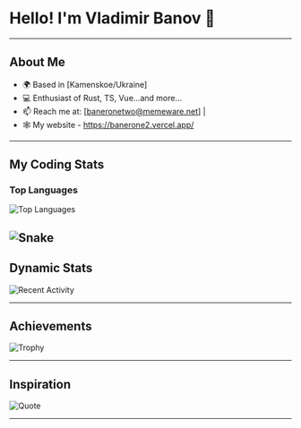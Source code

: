 # Hello! I'm Vladimir Banov 👋

---

## About Me
- 🌍 Based in [Kamenskoe/Ukraine]
- 💻 Enthusiast of Rust, TS, Vue...and more...
- 📫 Reach me at: [baneronetwo@memeware.net] |
- 🕸 My website - https://banerone2.vercel.app/

---

## My Coding Stats

### Top Languages
![Top Languages](https://github-readme-stats.vercel.app/api/top-langs/?username=BANSAFAn&layout=compact&theme=dracula&hide_border=true)

![Snake](https://github.com/BANSAFAn/BANSAFAn/blob/output/github-contribution-grid-snake.svg)
---

## Dynamic Stats
![Recent Activity](https://github-readme-activity-graph.vercel.app/graph?username=BANSAFAn&theme=dracula&hide_border=true&area=true)

---

## Achievements
![Trophy](https://github-profile-trophy.vercel.app/?username=BANSAFAn&theme=dracula&no-frame=true&margin-w=15)

---

## Inspiration
![Quote](https://quotes-github-readme.vercel.app/api?type=horizontal&theme=dracula)

---

